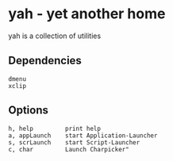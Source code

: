 yah - yet another home
======================
yah is a collection of utilities

Dependencies
------------
```
dmenu
xclip
```

Options
-------
```
h, help         print help
a, appLaunch    start Application-Launcher
s, scrLaunch    start Script-Launcher
c, char         Launch Charpicker"
```